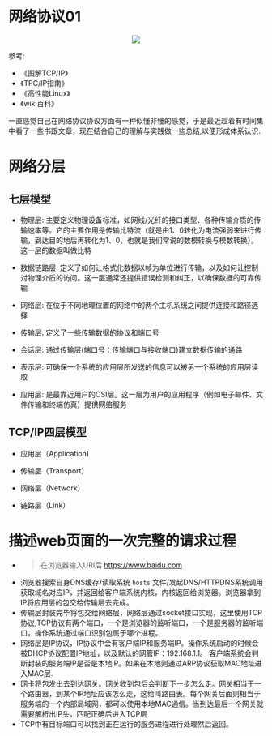 # 网络协议01

<p align='center'>
<img src='https://github.com/w1991668899/blog/blob/master/image/go/%E5%8D%8F%E8%AE%AE%E8%AE%B2%E8%A7%A3.jpg'>
</p>

参考:

- 《图解TCP/IP》
- 《TPC/IP指南》
- 《高性能Linux》
- 《wiki百科》

一直感觉自己在网络协议协议方面有一种似懂非懂的感觉，于是最近趁着有时间集中看了一些书跟文章，现在结合自己的理解与实践做一些总结,以便形成体系认识.

# 网络分层

## 七层模型

- 物理层: 主要定义物理设备标准，如网线/光纤的接口类型、各种传输介质的传输速率等。它的主要作用是传输比特流（就是由1、0转化为电流强弱来进行传输，到达目的地后再转化为1、0，也就是我们常说的数模转换与模数转换）。这一层的数据叫做比特

- 数据链路层: 定义了如何让格式化数据以帧为单位进行传输，以及如何让控制对物理介质的访问。这一层通常还提供错误检测和纠正，以确保数据的可靠传输

- 网络层: 在位于不同地理位置的网络中的两个主机系统之间提供连接和路径选择

- 传输层: 定义了一些传输数据的协议和端口号

- 会话层: 通过传输层(端口号：传输端口与接收端口)建立数据传输的通路

- 表示层: 可确保一个系统的应用层所发送的信息可以被另一个系统的应用层读取

- 应用层: 是最靠近用户的OSI层。这一层为用户的应用程序（例如电子邮件、文件传输和终端仿真）提供网络服务

## TCP/IP四层模型

- 应用层（Application)

- 传输层（Transport）

- 网络层（Network）

- 链路层（Link）

# 描述web页面的一次完整的请求过程

- >在浏览器输入URI后 https://www.baidu.com 
- 浏览器搜索自身DNS缓存/读取系统 `hosts` 文件/发起DNS/HTTPDNS系统调用获取域名对应IP，并返回给客户端系统内核，内核返回给浏览器。浏览器拿到IP将应用层的包交给传输层去完成。
- 传输层封装完毕将包交给网络层，网络层通过socket接口实现，这里使用TCP协议,TCP协议有两个端口，一个是浏览器的监听端口，一个是服务器的监听端口。操作系统通过端口识别包属于哪个进程。
- 网络层是IP协议，IP协议中会有客户端IP和服务端IP。操作系统启动的时候会被DHCP协议配置IP地址，以及默认的网管IP：192.168.1.1。
  客户端系统会判断封装的服务端IP是否是本地IP。如果在本地则通过ARP协议获取MAC地址进入MAC层.
- 网卡将包发出去到达网关。网关收到包后会判断下一步怎么走。网关相当于一个路由器，到某个IP地址应该怎么走，这给叫路由表。每个网关后面则相当于服务端的一个内部局域网，都可以使用本地MAC通信。当到达最后一个网关就需要解析出IP头，匹配正确后进入TCP层
- TCP中有目标端口可以找到正在运行的服务进程进行处理然后返回。




  




